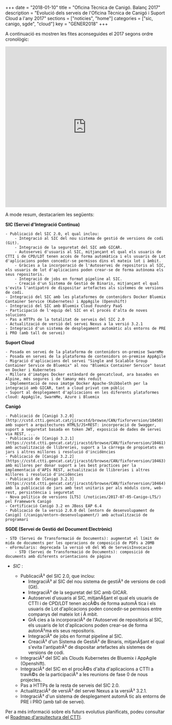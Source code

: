 +++
date        = "2018-01-10"
title       = "Oficina Tècnica de Canigó. Balanç 2017"
description = "Evolució dels serveis de l'Oficina Tècnica de Canigó i Suport Cloud a l'any 2017"
sections    = ["noticies", "home"]
categories  = ["sic, canigo, sgde", "cloud"]
key         = "GENER2018"
+++

A continuació es mostren les fites aconseguides el 2017 segons ordre cronològic:

<center><iframe src='https://cdn.knightlab.com/libs/timeline3/latest/embed/index.html?source=1se11kf-cofPGpMC7IQgwIcO3i1Lt_0SbVWjRMKZpHMQ&font=Georgia-Helvetica&lang=ca&initial_zoom=2&height=500' width='100%' height='500' webkitallowfullscreen mozallowfullscreen allowfullscreen frameborder='0'></iframe></center>

A mode resum, destacaríem les següents:

**SIC (Servei d'Integració Continua)**

	- Publicació del SIC 2.0, el qual inclou:
		- Integració al SIC del nou sistema de gestió de versions de codi (Git).
		- Integració de la seguretat del SIC amb GICAR.
		- Autoservei d'usuaris al SIC, mitjançant el qual els usuaris de CTTI i de CPD/LDT tenen accés de forma automàtica i els usuaris de Lot d'aplicacions poden concedir-se permisos dins el mateix lot i àmbit.
		- Gràcies a la incorporació de l'Autoservei de repositoris al SIC, els usuaris de lot d'aplicacions poden crear-se de forma autònoma els seus repositoris.
		- Integració de jobs en format pipeline al SIC.
		- Creació d'un Sistema de Gestió de Binaris, mitjançant el qual s'evita l'antipatró de dispositar artefactes als sistemes de versions de codi.
	- Integració del SIC amb les plataformes de contenidors Docker Bluemix Container Service (Kubernetes) i AppAgile (Openshift)
	- Integració del SIC amb Bluemix Cloud Foundry PaaS
	- Participació de l'equip del SIC en el procés d'alta de noves solucions
	- Pas a HTTPs de la totalitat de serveis del SIC 2.0
	- Actualització de versió del servei Nexus a la versió 3.2.1
	- Integració d'un sistema de desplegament automàtic als entorns de PRE i PRO (amb tall de servei)


**Suport Cloud**

	- Posada en servei de la plataforma de contenidors on-premise SwarmMe
	- Posada en servei de la plataforma de contenidors on-premise AppAgile
	- Migració d'aplicacions del servei "Single and Scalable Group Container Service de Bluemix" al nou "Bluemix Container Service" basat en Docker i Kubernetes
	- Millora d'imatges Docker estàndard de gencatcloud, ara basades en Alpine, més segures i de tamany més reduït
	- Implementació de nova imatge Docker Apache-Shibboleth per la integració amb GICAR, tant a cloud privat com públic
	- Suport al desplegament d'aplicacions en les diferents plataformes cloud: AppAgile, SwarmMe, Azure i Bluemix


**Canigó**

	- Publicació de [Canigó 3.2.0](http://cstd.ctti.gencat.cat/jiracstd/browse/CAN/fixforversion/10450) amb suport a arquitectures HTML5/JS+REST: incorporació de Swagger, suport a seguretat basada en token JWT, exposició de dades de servei via REST, ...
	- Publicació de [Canigó 3.2.1](https://cstd.ctti.gencat.cat/jiracstd/browse/CAN/fixforversion/10461) amb actualització de llibreries, suport a la càrrega de propietats en jars i altres millores i resolució d'incidències
	- Publicació de [Canigó 3.2.2] (https://cstd.ctti.gencat.cat/jiracstd/browse/CAN/fixforversion/10463) amb millores per donar suport a les best practices per la implementació d'APIs REST, actualització de llibreries i altres millores i resolució d'incidències
	- Publicació de [Canigó 3.2.3] (https://cstd.ctti.gencat.cat/jiracstd/browse/CAN/fixforversion/10464) amb la publicació de jars amb test unitaris per als mòduls core, web-rest, persistència i seguretat
	- Nova política de versions [LTS] (/noticies/2017-07-05-Canigo-LTS/) pel Framework Canigó
	- Certificació Canigó 3.2 en JBoss EAP 6.4
	- Publicació de la versió 2.0.0 del [entorn de desenvolupament de Canigó] (/canigo/entorn-desenvolupament/) amb actualització de programari


**SGDE (Servei de Gestió del Document Electrònic)**

	- STD (Servei de Transformació de Documents): augmentat el límit de mida de documents per les operacions de composició de PDFs a 20MB
	- eFormularis: deprecada la versió v8 del WS de ServeisInvocacio
        - STD (Servei de Transformació de Documents): composició de documents amb diferents orientacions de pàgina
		
* _SIC_ :

	- PublicaciÃ³ del SIC 2.0, que inclou:
		- IntegraciÃ³ al SIC del nou sistema de gestiÃ³ de versions de codi (Git).
		- IntegraciÃ³ de la seguretat del SIC amb GICAR.
		- Autoservei d'usuaris al SIC, mitjanÃ§ant el qual els usuaris de CTTI i de CPD/LDT tenen accÃ©s de forma automÃ tica i els usuaris de Lot d'aplicacions poden concedir-se permisos entre companys del mateix lot i Ã mbit.
		- GrÃ cies a la incorporaciÃ³ de l'Autoservei de repositoris al SIC, els usuaris de lot d'aplicacions poden crear-se de forma autonÃ²ma els seus repositoris.
		- IntegraciÃ³ de jobs en format pipeline al SIC.
		- CreaciÃ³ d'un Sistema de GestiÃ³ de Binaris, mitjanÃ§ant el qual s'evita l'antipatrÃ³ de dispositar artefactes als sistemes de versions de codi.
	- IntegraciÃ³ del SIC als Clouds Kubernetes de Bluemix i AppAgile (Openshift).
	- IntegraciÃ³ del SIC en el procÃ©s d'alta d'aplicacions a CTTI a travÃ©s de la participaciÃ³ a les reunions de fase 0 de nous projectes.
	- Pas a HTTPs de la resta de serveis del SIC 2.0.
	- ActualitzaciÃ³ de versiÃ³ del servei Nexus a la versiÃ³ 3.2.1.
	- IntegraciÃ³ d'un sistema de desplegament automÃ tic als entorns de PRE i PRO (amb tall de servei).


Per a més informació sobre els futurs evolutius planificats, podeu consultar el [Roadmap d'arquitectura del CTTI](http://canigo.ctti.gencat.cat/centre-de-suport/roadmap/).
